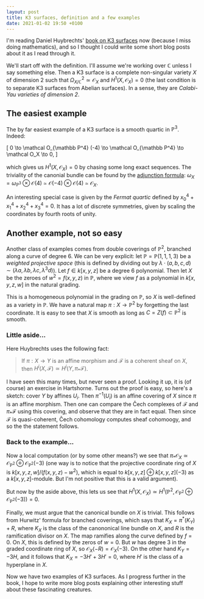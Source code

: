 ```yaml
---
layout: post
title: K3 surfaces, definition and a few examples
date: 2021-01-02 19:50 +0100
---
```


I'm reading Daniel Huybrechts' [book on K3 surfaces](https://www.math.uni-bonn.de/people/huybrech/K3Global.pdf) now (because I miss doing mathematics), and so I thought I could write some short blog posts about it as I read through it.

We'll start off with the definition. I'll assume we're working over $\mathbb C$ unless I say something else. Then a K3 surface is a complete non-singular variety $X$ of dimension $2$ such that $\Omega_{X/\mathbb C}^2 \simeq \mathcal O_X$ and $H^1(X, \mathcal O_X) = 0$ (the last condition is to separate K3 surfaces from Abelian surfaces). In a sense, they are _Calabi-Yau varieties of dimension 2_.

## The easiest example

The by far easiest example of a K3 surface is a smooth quartic in $\mathbb P^3$. Indeed:

\[
0 \to \mathcal O_{\mathbb P^4} (-4)  \to \mathcal O_{\mathbb P^4} \to \mathcal O_X \to 0,
\]

which gives us $H^1(X, \mathcal O_X) = 0$ by chasing some long exact sequences. The triviality of the canonial bundle can be found by the [adjunction formula](https://en.wikipedia.org/wiki/Adjunction_formula): $\omega_X = \omega_{\mathbb P^3} \otimes \mathcal O(4) \simeq \mathcal O(-4)  \otimes \mathcal O(4) \simeq \mathcal O_X$.

An interesting special case is given by the _Fermat quartic_ defined by $x_0^4+x_1^4+x_2^4+x_3^4=0$. It has a lot of discrete symmetries, given by scaling the coordinates by fourth roots of unity.

## Another example, not so easy

Another class of examples comes from double coverings of $\mathbb P^2$, branched along a curve of degree $6$. We can be very explicit: let $\mathbb P = \mathbb P(1,1,1,3)$ be a _weighted projective space_ (this is defined by dividing out by $\lambda \cdot (a,b,c,d) \sim (\lambda a, \lambda b, \lambda c, \lambda^3 d)$). Let $f \in k[x,y,z]$ be a degree $6$ polynomial. Then let $X$ be the zeroes of $w^2=f(x,y,z)$ in $\mathbb P$, where we view $f$ as a polynomial in $k[x,y,z,w]$ in the natural grading.

This is a homogeneous polynomial in the grading on $\mathbb P$, so $X$ is well-defined as a variety in $\mathbb P$. We have a natural map $\pi: X \to \mathbb P^2$ by forgetting the last coordinate. It is easy to see that $X$ is smooth as long as $C=Z(f) \subset \mathbb P^2$ is smooth.

### Little aside...

Here Huybrechts uses the following fact:
> If $\pi: X \to Y$ is an affine morphism and $\mathscr F$ is a coherent sheaf on $X$, then $H^i(X, \mathscr F) \simeq H^i(Y, \pi_\ast \mathscr F)$.

I have seen this many times, but never seen a proof. Looking it up, it is (of course) an exercise in Hartshorne. Turns out the proof is easy, so here's a sketch: cover $Y$ by affines $U_i$. Then $\pi^{-1}(U_i)$ is an affine covering of $X$ since $\pi$ is an affine morphism. Then one can compare the Čech complexes of $\mathscr F$ and $\pi_\ast \mathscr F$ using this covering, and observe that they are in fact equal. Then since $\mathscr F$ is quasi-coherent, Čech cohomology computes sheaf cohomoogy, and so the the statement follows.

### Back to the example...

Now a local computation (or by some other means?) we see that $\pi_\ast \mathcal O_X \simeq \mathcal O_{\mathbb P^2} \oplus \mathcal O_{\mathbb P^2}(-3)$ (one way is to notice that the projective coordinate ring of $X$ is $k[x,y,z,w]/(f(x,y,z)-w^2)$, which is equal to $k[x,y,z] \oplus k[x , y ,z] (-3)$ as a $k[x,y,z]$-module. But I'm not positive that this is a valid argument).

But now by the aside above, this lets us see that $H^1(X,\mathcal O_X) \simeq H^1(\mathbb P^2, \mathcal O_{\mathbb P^2} \oplus \mathcal O_{\mathbb P^2}(-3)) = 0$.

Finally, we must argue that the canonical bundle on $X$ is trivial. This follows from Hurwitz' formula for branched coverings, which says that $K_X=\pi^\ast(K_Y) + R$, where $K_X$ is the class of the canononical line bundle on $X$, and $R$ is the ramification divisor on $X$. The map ramifies along the curve defined by $f=0$. On $X$, this is defined by the zeros of $w=0$. But $w$ has degree 3 in the graded coordinate ring of $X$, so $\mathscr O_X(-R)=\mathscr O_X(-3)$. On the other hand $K_Y=-3H$, and it follows that $K_X=-3H' + 3H' = 0$, where $H'$ is the class of a hyperplane in $X$.

Now we have two examples of K3 surfaces. As I progress further in the book, I hope to write more blog posts explaining other interesting stuff about these fascinating creatures.
